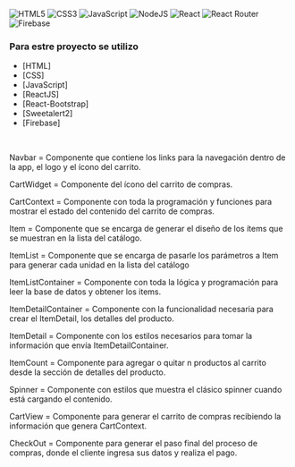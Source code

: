 ![HTML5](https://img.shields.io/badge/html5-%23E34F26.svg?style=for-the-badge&logo=html5&logoColor=white)
![CSS3](https://img.shields.io/badge/css3-%231572B6.svg?style=for-the-badge&logo=css3&logoColor=white)
![JavaScript](https://img.shields.io/badge/javascript-%23323330.svg?style=for-the-badge&logo=javascript&logoColor=%23F7DF1E)
![NodeJS](https://img.shields.io/badge/node.js-6DA55F?style=for-the-badge&logo=node.js&logoColor=white)
![React](https://img.shields.io/badge/react-%2320232a.svg?style=for-the-badge&logo=react&logoColor=%2361DAFB)
![React Router](https://img.shields.io/badge/React_Router-CA4245?style=for-the-badge&logo=react-router&logoColor=white)
![Firebase](https://img.shields.io/badge/firebase-%23039BE5.svg?style=for-the-badge&logo=firebase)

### Para estre proyecto se utilizo


* [HTML]
* [CSS]
* [JavaScript]
* [ReactJS]
* [React-Bootstrap]
* [Sweetalert2]
* [Firebase]

</br>

Navbar = Componente que contiene los links para la navegación dentro de la app, el logo y el ícono del carrito.

CartWidget = Componente del ícono del carrito de compras.

CartContext = Componente con toda la programación y funciones para mostrar el estado del contenido del carrito de compras.

Item = Componente que se encarga de generar el diseño de los ítems que se muestran en la lista del catálogo.

ItemList = Componente que se encarga de pasarle los parámetros a Item para generar cada unidad en la lista del catálogo

ItemListContainer = Componente con toda la lógica y programación para leer la base de datos y obtener los items.

ItemDetailContainer = Componente con la funcionalidad necesaria para crear el ItemDetail, los detalles del producto.

ItemDetail = Componente con los estilos necesarios para tomar la información que envía ItemDetailContainer.

ItemCount = Componente para agregar o quitar n productos al carrito desde la sección de detalles del producto.

Spinner = Componente con estilos que muestra el clásico spinner cuando está cargando el contenido.

CartView = Componente para generar el carrito de compras recibiendo la información que genera CartContext.

CheckOut = Componente para generar el paso final del proceso de compras, donde el cliente ingresa sus datos y realiza el pago.
